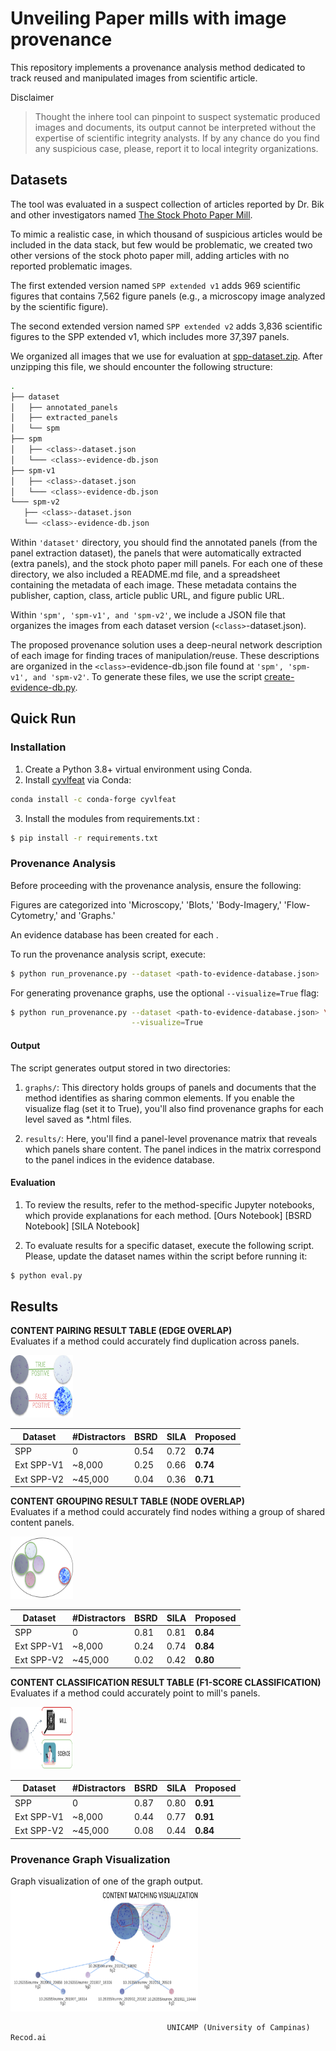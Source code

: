 # Unveiling Paper mills with image provenance 

This repository implements a provenance analysis method dedicated to track reused and 
manipulated images from scientific article.


Disclaimer
> Thought the inhere tool can pinpoint to suspect systematic produced images and documents, its output cannot be interpreted without the expertise of scientific integrity analysts.
> If by any chance do you find any suspicious case, please, report it to local integrity organizations.

## Datasets
The tool was evaluated in a suspect collection of articles reported by Dr. Bik and 
other investigators named [The Stock Photo Paper Mill](https://scienceintegritydigest.com/2020/07/05/the-stock-photo-paper-mill/).

To mimic a realistic case, in which thousand of suspicious articles would be included in the data stack, but few would be problematic, we created two other versions of the stock photo paper mill, adding articles with no reported problematic images.

The first extended version named `SPP extended v1` adds 969 scientific figures that contains
7,562 figure panels (e.g., a microscopy image analyzed by the scientific figure).

The second extended version named `SPP extended v2` adds 3,836 scientific figures to
the SPP extended v1, which includes more 37,397 panels.

We organized all images that we use for evaluation at [spp-dataset.zip](https://drive.google.com/file/d/1gSY2z8GLlKZ1K0UnqJgZxnsUBLLueZi0/).
After unzipping this file, we should encounter the following structure:

```bash
.
├── dataset
│   ├── annotated_panels 
│   ├── extracted_panels
│   └── spm
├── spm
│   ├── <class>-dataset.json
│   └─── <class>-evidence-db.json
├── spm-v1
│   ├── <class>-dataset.json
│   └─── <class>-evidence-db.json
└─── spm-v2
   ├── <class>-dataset.json
   └── <class>-evidence-db.json
```

Within `'dataset'` directory, you should find the annotated panels (from the panel extraction dataset),
the panels that were automatically extracted (extra panels), and the stock photo paper mill panels.
For each one of these directory, we also included a README.md file, and a spreadsheet containing 
the metadata of each image. These metadata contains the publisher, caption, class, article public URL, and figure public URL.

Within `'spm', 'spm-v1', and 'spm-v2'`, we include a JSON file that organizes the images from each dataset version (`<class>`-dataset.json).

The proposed provenance solution uses a deep-neural network description of each 
image for finding traces of manipulation/reuse. These descriptions are organized in the
`<class>`-evidence-db.json file found at `'spm', 'spm-v1', and 'spm-v2'`.
To generate these files, we use the script [create-evidence-db.py](ours/create-evidence-db.py).

## Quick Run
### Installation
1. Create a Python 3.8+ virtual environment using Conda.
2. Install [cyvlfeat](https://github.com/menpo/cyvlfeat) via Conda:
```bash
conda install -c conda-forge cyvlfeat
```
3. Install the modules from requirements.txt :
```bash
$ pip install -r requirements.txt
```
### Provenance Analysis

Before proceeding with the provenance analysis, ensure the following:

Figures are categorized into 'Microscopy,' 'Blots,' 'Body-Imagery,' 'Flow-Cytometry,' and 'Graphs.'

An evidence database has been created for each <class>.

To run the provenance analysis script, execute:

```bash
$ python run_provenance.py --dataset <path-to-evidence-database.json> 
```

For generating provenance graphs, use the optional `--visualize=True` flag:

```bash
$ python run_provenance.py --dataset <path-to-evidence-database.json> \
                           --visualize=True
```


#### Output
The script generates output stored in two directories:

1. `graphs/`: This directory holds groups of panels and documents that the method identifies as sharing common elements. If you enable the visualize flag (set it to True), you'll also find provenance graphs for each level saved as *.html files.

2. `results/`: Here, you'll find a panel-level provenance matrix that reveals which panels share content. The panel indices in the matrix correspond to the panel indices in the evidence database.

#### Evaluation
1. To review the results, refer to the method-specific Jupyter notebooks, which provide explanations for each method.
[Ours Notebook]
[BSRD Notebook]
[SILA Notebook]


2. To evaluate results for a specific dataset, execute the following script. Please, update the dataset names within the script before running it:

```bash
$ python eval.py 
```



## Results

**CONTENT PAIRING RESULT TABLE (EDGE OVERLAP)**\
Evaluates if a method could accurately find duplication across panels.
<div>
<img src="../.figs/content-pairing.png" alt="CONTENT PAIRING" width="100" height="100"/>

| Dataset     | #Distractors | BSRD | SILA | Proposed |
|-------------|--------------|-------|--------|----------|
| SPP          | 0            | 0.54  | 0.72   | **0.74**     |
| Ext SPP-V1  | ~8,000       | 0.25  | 0.66   | **0.74**     |
| Ext SPP-V2  | ~45,000      | 0.04  | 0.36   | **0.71**     |

</div>

**CONTENT GROUPING RESULT TABLE (NODE OVERLAP)**\
Evaluates if a method could accurately find nodes withing a group of shared content panels.

<div>
<img src="../.figs/content-grouping.png" alt="CONTENT PAIRING" width="100" height="100"/>


| Dataset     | #Distractors | BSRD | SILA | Proposed |
|-------------|--------------|-------|--------|----------|
| SPP           | 0            | 0.81  | 0.81   | **0.84**     |
| Ext SPP-V1  | ~8,000       | 0.24  | 0.74   | **0.84** |
| Ext SPP-V2  | ~45,000      | 0.02  | 0.42   | **0.80**     |
</div>

**CONTENT CLASSIFICATION RESULT TABLE (F1-SCORE CLASSIFICATION)**\
Evaluates if a method could accurately point to mill's panels.

<div>
<img src="../.figs/content-classification.png" alt="CONTENT PAIRING" width="100" height="100"/>

| Dataset     | #Distractors | BSRD | SILA | Proposed |
|-------------|--------------|-------|--------|----------|
| SPP           | 0            | 0.87  | 0.80   | **0.91**     |
| Ext SPP-V1  | ~8,000       | 0.44  | 0.77   | **0.91**     |
| Ext SPP-V2  | ~45,000      | 0.08  | 0.44   | **0.84**     |

</div>

### Provenance Graph Visualization

Graph visualization of one of the graph output.\
<img src="../.figs/matching-visualization.png" alt="Provenance Graph Visualization" width="300" height="200"/>


```
                                   UNICAMP (University of Campinas) Recod.ai
```